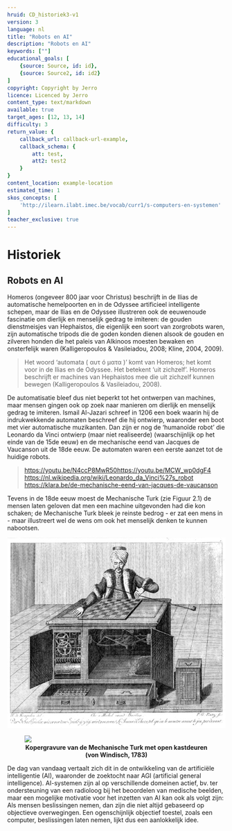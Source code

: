 ```yaml
---
hruid: CD_historiek3-v1
version: 3
language: nl
title: "Robots en AI"
description: "Robots en AI"
keywords: [""]
educational_goals: [
    {source: Source, id: id}, 
    {source: Source2, id: id2}
]
copyright: Copyright by Jerro
licence: Licenced by Jerro
content_type: text/markdown
available: true
target_ages: [12, 13, 14]
difficulty: 3
return_value: {
    callback_url: callback-url-example,
    callback_schema: {
        att: test,
        att2: test2
    }
}
content_location: example-location
estimated_time: 1
skos_concepts: [
    'http://ilearn.ilabt.imec.be/vocab/curr1/s-computers-en-systemen'
]
teacher_exclusive: true
---
```


# Historiek

## Robots en AI 
Homeros (ongeveer 800 jaar voor Christus) beschrijft in de Ilias de automatische hemelpoorten en in de Odyssee artificieel intelligente schepen, maar de Ilias en de Odyssee illustreren ook de eeuwenoude fascinatie om dierlijk en menselijk gedrag te imiteren: de gouden dienstmeisjes van Hephaistos, die eigenlijk een soort van zorgrobots waren, zijn automatische tripods die de goden konden dienen alsook de gouden en zilveren honden die het paleis van Alkinoos moesten bewaken en onsterfelijk waren (Kalligeropoulos & Vasileiadou, 2008; Kline, 2004, 2009). 

> Het woord ‘automata ( αυτ ó µατα )’ komt van Homeros; het komt voor in de Ilias en de Odyssee. Het betekent ‘uit zichzelf’. Homeros beschrijft er machines van Hephaistos mee die uit zichzelf kunnen bewegen (Kalligeropoulos & Vasileiadou, 2008). 

De automatisatie bleef dus niet beperkt tot het ontwerpen van machines, maar mensen gingen ook op zoek naar manieren om dierlijk en menselijk gedrag te imiteren. Ismail Al-Jazari schreef in 1206 een boek waarin hij de indrukwekkende automaten beschreef die hij ontwierp, waaronder een boot met vier automatische muzikanten. Dan zijn er nog de ‘humanoïde robot’ die Leonardo da Vinci ontwierp (maar niet realiseerde) (waarschijnlijk op het einde van de 15de eeuw) en de mechanische eend van Jacques de Vaucanson uit de 18de eeuw. De automaten waren een eerste aanzet tot de huidige robots. 

> https://youtu.be/N4ccP8MwR50https://youtu.be/MCW_wp0dgF4 
> https://nl.wikipedia.org/wiki/Leonardo_da_Vinci%27s_robot
> https://klara.be/de-mechanische-eend-van-jacques-de-vaucanson 

Tevens in de 18de eeuw moest de Mechanische Turk (zie Figuur 2.1) de mensen laten geloven dat men een machine uitgevonden had die kon schaken; de Mechanische Turk bleek je reinste bedrog - er zat een mens in - maar illustreert wel de wens om ook het menselijk denken te kunnen nabootsen. 

![Kopergravure van de Mechanische Turk met open kastdeuren (von Windisch, 1783)](embed/image.png) 
<figure>
    <img src="/computational_thinking/0402_historiek/embed/image.png">
    <figcaption align = "center"><b>Kopergravure van de Mechanische Turk met open kastdeuren (von Windisch, 1783)</b></figcaption>
</figure>

De dag van vandaag vertaalt zich dit in de ontwikkeling van de artificiële intelligentie (AI), waaronder de zoektocht naar AGI (artificial general intelligence). AI-systemen zijn al op verschillende domeinen actief, bv. ter ondersteuning van een radioloog bij het beoordelen van medische beelden, maar een mogelijke motivatie voor het inzetten van AI kan ook als volgt zijn: Als mensen beslissingen nemen, dan zijn die niet altijd gebaseerd op objectieve overwegingen. Een ogenschijnlijk objectief toestel, zoals een computer, beslissingen laten nemen, lijkt dus een aanlokkelijk idee. 